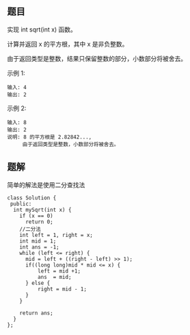 ## 题目
实现 int sqrt(int x) 函数。

计算并返回 x 的平方根，其中 x 是非负整数。

由于返回类型是整数，结果只保留整数的部分，小数部分将被舍去。

示例 1:
```
输入: 4
输出: 2
```
示例 2:
```
输入: 8
输出: 2
说明: 8 的平方根是 2.82842..., 
     由于返回类型是整数，小数部分将被舍去。
```

## 题解
简单的解法是使用二分查找法
```
class Solution {
 public:
  int mySqrt(int x) {
    if (x == 0)
      return 0;
    //二分法
    int left = 1, right = x;
    int mid = 1;
    int ans = -1;
    while (left <= right) {
      mid = left + ((right - left) >> 1);
      if((long long)mid * mid <= x) {
          left = mid +1;
          ans  = mid;
      } else {
          right = mid - 1;
      }
    }

    return ans;
  }
};
```